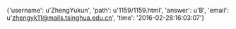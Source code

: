 {'username': u'ZhengYukun', 'path': u'1159/1159.html', 'answer': u'B', 'email': u'zhengyk11@mails.tsinghua.edu.cn', 'time': '2016-02-28:16:03:07'}